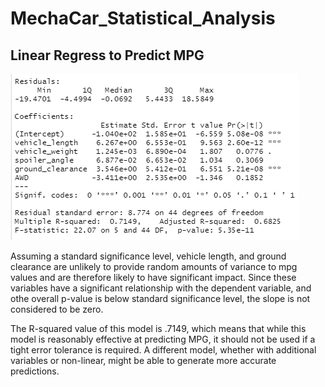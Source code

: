 # MechaCar_Statistical_Analysis

## Linear Regress to Predict MPG
![Linear Regression Output](mpg_linear_regression_output.png)

Assuming a standard significance level, vehicle length, and ground clearance are unlikely to provide random amounts of variance to mpg values and are therefore likely to have significant impact. Since these variables have a significant relationship with the dependent variable, and othe overall p-value is below standard significance level, the slope is not considered to be zero.

The R-squared value of this model is .7149, which means that while this model is reasonably effective at predicting MPG, it should not be used if a tight error tolerance is required. A different model, whether with additional variables or non-linear, might be able to generate more accurate predictions.

